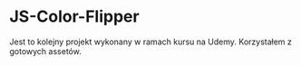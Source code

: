 # JS-Color-Flipper
Jest to kolejny projekt wykonany w ramach kursu na Udemy. Korzystałem z gotowych assetów.
